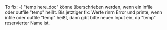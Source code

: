 To fix:
-) "temp here_doc" könne überschrieben werden, wenn ein infile oder outfile "temp" heißt. Bis jetztiger fix:  Werfe rinrn Error und printe, wenn infile oder outfile "temp" heißt, dann gibt bitte neuen Input ein, da "temp" reservierter Name ist.
